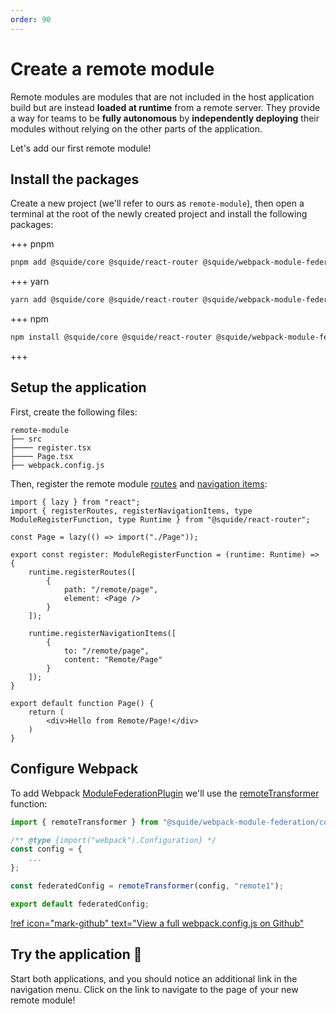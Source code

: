 ```yaml
---
order: 90
---
```


# Create a remote module

Remote modules are modules that are not included in the host application build but are instead **loaded at runtime** from a remote server. They provide a way for teams to be **fully autonomous** by **independently deploying** their modules without relying on the other parts of the application.

Let's add our first remote module!

## Install the packages

Create a new project (we'll refer to ours as `remote-module`), then open a terminal at the root of the newly created project and install the following packages:

+++ pnpm
```bash
pnpm add @squide/core @squide/react-router @squide/webpack-module-federation webpack react-router-dom
```
+++ yarn
```bash
yarn add @squide/core @squide/react-router @squide/webpack-module-federation webpack react-router-dom
```
+++ npm
```bash
npm install @squide/core @squide/react-router @squide/webpack-module-federation webpack react-router-dom
```
+++

## Setup the application

First, create the following files:

```
remote-module
├── src
├──── register.tsx
├──── Page.tsx
├── webpack.config.js
```

Then, register the remote module [routes](/references/runtime/runtime-class.md#register-routes) and [navigation items](/references/runtime/runtime-class.md#register-navigation-items):

```tsx #7-12,14-19 remote-module/src/register.tsx
import { lazy } from "react";
import { registerRoutes, registerNavigationItems, type ModuleRegisterFunction, type Runtime } from "@squide/react-router";

const Page = lazy(() => import("./Page"));

export const register: ModuleRegisterFunction = (runtime: Runtime) => {
    runtime.registerRoutes([
        {
            path: "/remote/page",
            element: <Page />
        }
    ]);

    runtime.registerNavigationItems([
        {
            to: "/remote/page",
            content: "Remote/Page"
        }
    ]);
}
```

```tsx remote-module/src/Page.tsx
export default function Page() {
    return (
        <div>Hello from Remote/Page!</div>
    )
}
```

## Configure Webpack

To add Webpack [ModuleFederationPlugin](https://webpack.js.org/plugins/module-federation-plugin/) we'll use the [remoteTransformer](/references/webpack/remoteTransformer.md) function:

```js !#8 remote-module/webpack.config.js
import { remoteTransformer } from "@squide/webpack-module-federation/configTransformer.js";

/** @type {import("webpack").Configuration} */
const config = {
    ...
};

const federatedConfig = remoteTransformer(config, "remote1");

export default federatedConfig;
```

[!ref icon="mark-github" text="View a full webpack.config.js on Github"](https://github.com/workleap/wl-squide/blob/main/sample/remote-module/webpack.dev.js)

## Try the application :rocket:

Start both applications, and you should notice an additional link in the navigation menu. Click on the link to navigate to the page of your new remote module!
